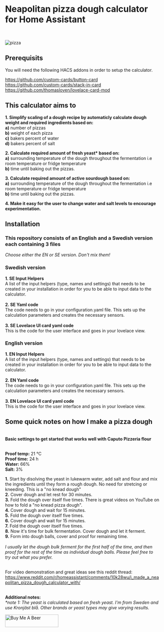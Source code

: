<h1>Neapolitan pizza dough calculator for Home Assistant</h1><br>

![pizza](https://user-images.githubusercontent.com/106514124/215994177-94d488a0-3d73-4ab4-9cb7-186a90ae5d27.png)


<h2>Prerequisits</h2>
You will need the following HACS addons in order to setup the calculator.

https://github.com/custom-cards/button-card<br>
https://github.com/custom-cards/stack-in-card<br>
https://github.com/thomasloven/lovelace-card-mod<br>

<h2>This calculator aims to</h2>

<b>1. Simplify scaling of a dough recipe by automaticly calculate dough weight and required ingredients based on:</b> <br>
  <b>a)</b> number of pizzas<br>
  <b>b)</b> weight of each pizza<br>
  <b>c)</b> bakers percent of water<br>
  <b>d)</b> bakers percent of salt<br>
  
 <b>2. Calculate required amount of fresh yeast* based on:</b><br>
   <b>a)</b> surrounding temperature of the dough throughout the fermentation i.e room temperature or fridge temperature<br>
   <b>b)</b> time until baking out the pizzas.<br>
   
 <b>3. Calculate required amount of active sourdough based on:</b><br>
   <b>a)</b> surrounding temperature of the dough throughout the fermentation i.e room temperature or fridge temperature<br>
   <b>b)</b> time until baking out the pizzas.<br>
   
 <b>4. Make it easy for the user to change water and salt levels to encourage experimentation.</b>
 
 <h2>Installation</h2>
 
 <h3>This repository consists of an English and a Swedish version each containing 3 files</h3>
 <i> Choose either the EN or SE version. Don't mix them!</i><br>
 
<h3>Swedish version</h3>
<b>1. SE Input Helpers</b><br>
A list of the input helpers (type, names and settings) that needs to be created in your installation in order for you to be able to input data to the calculator.<br><br>
<b>2. SE Yaml code</b><br>
The code needs to go in your configuration.yaml file. This sets up the calculation parameters and creates the necessary sensors.<br><br>
<b>3. SE Lovelace UI card yaml code</b><br>
This is the code for the user interface and goes in your lovelace view.<br>

<h3>English version</h3>
<b>1. EN Input Helpers</b><br>
A list of the input helpers (type, names and settings) that needs to be created in your installation in order for you to be able to input data to the calculator.<br><br>
<b>2. EN Yaml code</b><br>
The code needs to go in your configuration.yaml file. This sets up the calculation parameters and creates the necessary sensors.<br><br>
<b>3. EN Lovelace UI card yaml code</b><br>
This is the code for the user interface and goes in your lovelace view.<br>

 <h2>Some quick notes on how I make a pizza dough</h2><br>
 <b>Basic settings to get started that works well with Caputo Pizzeria flour</b><br><br>

<b>Proof temp:</b> 21 °C<br>
<b>Proof time:</b> 24 h<br>
<b>Water:</b> 66%<br>
<b>Salt:</b> 3%<br>
 
 <b>1.</b> Start by disolving the yeast in lukewarm water, add salt and flour and mix the ingredients until they form a rough dough. No need for stretcing or kneeding. This is a "no knead dough"<br>
 <b>2.</b> Cover dough and let rest for 30 minutes.<br>
 <b>3.</b> Fold the dough over itself five times. There is great videos on YouTube on how to fold a "no knead pizza dough".<br>
 <b>4.</b> Cover dough and wait for 15 minutes.<br>
 <b>5.</b> Fold the dough over itself five times.<br>
 <b>6.</b> Cover dough and wait for 15 minutes.<br>
 <b>7.</b> Fold the dough over itself five times.<br>
 <b>8.</b> Now it's time for bulk fermentation. Cover dough and let it ferment.<br>
 <b>9.</b> Form into dough balls, cover and proof for remaining time.<br><br>
 <i>I usually let the dough bulk ferment for the first half of the time, and then proof for the rest of the time as individual dough balls. Please feel free to try out what you prefer.</i><br><br>

For video demonstration and great ideas see this reddit thread: https://www.reddit.com/r/homeassistant/comments/10k28wu/i_made_a_neapolitan_pizza_dough_calculator_with/<br><br>

<b>Additional notes:</b><br>
<i>*note 1: The yeast is calculated based on fresh yeast. I'm from Sweden and use Kronjäst blå. Other brands or yeast types may give varying results.</i><br>

<a href="https://www.buymeacoffee.com/smeen89" target="_blank"><img src="https://cdn.buymeacoffee.com/buttons/v2/default-yellow.png" alt="Buy Me A Beer" style="height: 41px !important;width: 174px !important;" ></a>
